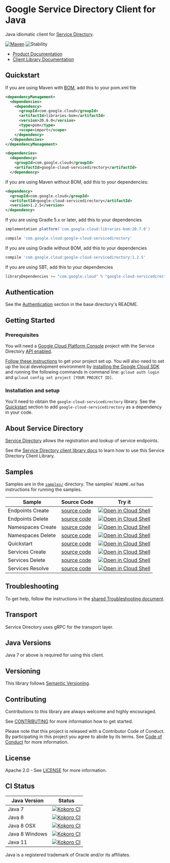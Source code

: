 # Google Service Directory Client for Java

Java idiomatic client for [Service Directory][product-docs].

[![Maven][maven-version-image]][maven-version-link]
![Stability][stability-image]

- [Product Documentation][product-docs]
- [Client Library Documentation][javadocs]

## Quickstart

If you are using Maven with [BOM][libraries-bom], add this to your pom.xml file
```xml
<dependencyManagement>
  <dependencies>
    <dependency>
      <groupId>com.google.cloud</groupId>
      <artifactId>libraries-bom</artifactId>
      <version>20.6.0</version>
      <type>pom</type>
      <scope>import</scope>
    </dependency>
  </dependencies>
</dependencyManagement>

<dependencies>
  <dependency>
    <groupId>com.google.cloud</groupId>
    <artifactId>google-cloud-servicedirectory</artifactId>
  </dependency>

```

If you are using Maven without BOM, add this to your dependencies:

```xml
<dependency>
  <groupId>com.google.cloud</groupId>
  <artifactId>google-cloud-servicedirectory</artifactId>
  <version>1.2.5</version>
</dependency>

```

If you are using Gradle 5.x or later, add this to your dependencies
```Groovy
implementation platform('com.google.cloud:libraries-bom:20.7.0')

compile 'com.google.cloud:google-cloud-servicedirectory'
```
If you are using Gradle without BOM, add this to your dependencies
```Groovy
compile 'com.google.cloud:google-cloud-servicedirectory:1.2.5'
```

If you are using SBT, add this to your dependencies
```Scala
libraryDependencies += "com.google.cloud" % "google-cloud-servicedirectory" % "1.2.5"
```

## Authentication

See the [Authentication][authentication] section in the base directory's README.

## Getting Started

### Prerequisites

You will need a [Google Cloud Platform Console][developer-console] project with the Service Directory [API enabled][enable-api].

[Follow these instructions][create-project] to get your project set up. You will also need to set up the local development environment by
[installing the Google Cloud SDK][cloud-sdk] and running the following commands in command line:
`gcloud auth login` and `gcloud config set project [YOUR PROJECT ID]`.

### Installation and setup

You'll need to obtain the `google-cloud-servicedirectory` library.  See the [Quickstart](#quickstart) section
to add `google-cloud-servicedirectory` as a dependency in your code.

## About Service Directory


[Service Directory][product-docs] allows the registration and lookup of service endpoints.

See the [Service Directory client library docs][javadocs] to learn how to
use this Service Directory Client Library.





## Samples

Samples are in the [`samples/`](https://github.com/googleapis/java-servicedirectory/tree/master/samples) directory. The samples' `README.md`
has instructions for running the samples.

| Sample                      | Source Code                       | Try it |
| --------------------------- | --------------------------------- | ------ |
| Endpoints Create | [source code](https://github.com/googleapis/java-servicedirectory/blob/master/samples/snippets/src/main/java/com/example/servicedirectory/EndpointsCreate.java) | [![Open in Cloud Shell][shell_img]](https://console.cloud.google.com/cloudshell/open?git_repo=https://github.com/googleapis/java-servicedirectory&page=editor&open_in_editor=samples/snippets/src/main/java/com/example/servicedirectory/EndpointsCreate.java) |
| Endpoints Delete | [source code](https://github.com/googleapis/java-servicedirectory/blob/master/samples/snippets/src/main/java/com/example/servicedirectory/EndpointsDelete.java) | [![Open in Cloud Shell][shell_img]](https://console.cloud.google.com/cloudshell/open?git_repo=https://github.com/googleapis/java-servicedirectory&page=editor&open_in_editor=samples/snippets/src/main/java/com/example/servicedirectory/EndpointsDelete.java) |
| Namespaces Create | [source code](https://github.com/googleapis/java-servicedirectory/blob/master/samples/snippets/src/main/java/com/example/servicedirectory/NamespacesCreate.java) | [![Open in Cloud Shell][shell_img]](https://console.cloud.google.com/cloudshell/open?git_repo=https://github.com/googleapis/java-servicedirectory&page=editor&open_in_editor=samples/snippets/src/main/java/com/example/servicedirectory/NamespacesCreate.java) |
| Namespaces Delete | [source code](https://github.com/googleapis/java-servicedirectory/blob/master/samples/snippets/src/main/java/com/example/servicedirectory/NamespacesDelete.java) | [![Open in Cloud Shell][shell_img]](https://console.cloud.google.com/cloudshell/open?git_repo=https://github.com/googleapis/java-servicedirectory&page=editor&open_in_editor=samples/snippets/src/main/java/com/example/servicedirectory/NamespacesDelete.java) |
| Quickstart | [source code](https://github.com/googleapis/java-servicedirectory/blob/master/samples/snippets/src/main/java/com/example/servicedirectory/Quickstart.java) | [![Open in Cloud Shell][shell_img]](https://console.cloud.google.com/cloudshell/open?git_repo=https://github.com/googleapis/java-servicedirectory&page=editor&open_in_editor=samples/snippets/src/main/java/com/example/servicedirectory/Quickstart.java) |
| Services Create | [source code](https://github.com/googleapis/java-servicedirectory/blob/master/samples/snippets/src/main/java/com/example/servicedirectory/ServicesCreate.java) | [![Open in Cloud Shell][shell_img]](https://console.cloud.google.com/cloudshell/open?git_repo=https://github.com/googleapis/java-servicedirectory&page=editor&open_in_editor=samples/snippets/src/main/java/com/example/servicedirectory/ServicesCreate.java) |
| Services Delete | [source code](https://github.com/googleapis/java-servicedirectory/blob/master/samples/snippets/src/main/java/com/example/servicedirectory/ServicesDelete.java) | [![Open in Cloud Shell][shell_img]](https://console.cloud.google.com/cloudshell/open?git_repo=https://github.com/googleapis/java-servicedirectory&page=editor&open_in_editor=samples/snippets/src/main/java/com/example/servicedirectory/ServicesDelete.java) |
| Services Resolve | [source code](https://github.com/googleapis/java-servicedirectory/blob/master/samples/snippets/src/main/java/com/example/servicedirectory/ServicesResolve.java) | [![Open in Cloud Shell][shell_img]](https://console.cloud.google.com/cloudshell/open?git_repo=https://github.com/googleapis/java-servicedirectory&page=editor&open_in_editor=samples/snippets/src/main/java/com/example/servicedirectory/ServicesResolve.java) |



## Troubleshooting

To get help, follow the instructions in the [shared Troubleshooting document][troubleshooting].

## Transport

Service Directory uses gRPC for the transport layer.

## Java Versions

Java 7 or above is required for using this client.

## Versioning


This library follows [Semantic Versioning](http://semver.org/).


## Contributing


Contributions to this library are always welcome and highly encouraged.

See [CONTRIBUTING][contributing] for more information how to get started.

Please note that this project is released with a Contributor Code of Conduct. By participating in
this project you agree to abide by its terms. See [Code of Conduct][code-of-conduct] for more
information.

## License

Apache 2.0 - See [LICENSE][license] for more information.

## CI Status

Java Version | Status
------------ | ------
Java 7 | [![Kokoro CI][kokoro-badge-image-1]][kokoro-badge-link-1]
Java 8 | [![Kokoro CI][kokoro-badge-image-2]][kokoro-badge-link-2]
Java 8 OSX | [![Kokoro CI][kokoro-badge-image-3]][kokoro-badge-link-3]
Java 8 Windows | [![Kokoro CI][kokoro-badge-image-4]][kokoro-badge-link-4]
Java 11 | [![Kokoro CI][kokoro-badge-image-5]][kokoro-badge-link-5]

Java is a registered trademark of Oracle and/or its affiliates.

[product-docs]: https://cloud.google.com/service-directory/
[javadocs]: https://googleapis.dev/java/google-cloud-servicedirectory/latest/index.html
[kokoro-badge-image-1]: http://storage.googleapis.com/cloud-devrel-public/java/badges/java-servicedirectory/java7.svg
[kokoro-badge-link-1]: http://storage.googleapis.com/cloud-devrel-public/java/badges/java-servicedirectory/java7.html
[kokoro-badge-image-2]: http://storage.googleapis.com/cloud-devrel-public/java/badges/java-servicedirectory/java8.svg
[kokoro-badge-link-2]: http://storage.googleapis.com/cloud-devrel-public/java/badges/java-servicedirectory/java8.html
[kokoro-badge-image-3]: http://storage.googleapis.com/cloud-devrel-public/java/badges/java-servicedirectory/java8-osx.svg
[kokoro-badge-link-3]: http://storage.googleapis.com/cloud-devrel-public/java/badges/java-servicedirectory/java8-osx.html
[kokoro-badge-image-4]: http://storage.googleapis.com/cloud-devrel-public/java/badges/java-servicedirectory/java8-win.svg
[kokoro-badge-link-4]: http://storage.googleapis.com/cloud-devrel-public/java/badges/java-servicedirectory/java8-win.html
[kokoro-badge-image-5]: http://storage.googleapis.com/cloud-devrel-public/java/badges/java-servicedirectory/java11.svg
[kokoro-badge-link-5]: http://storage.googleapis.com/cloud-devrel-public/java/badges/java-servicedirectory/java11.html
[stability-image]: https://img.shields.io/badge/stability-ga-green
[maven-version-image]: https://img.shields.io/maven-central/v/com.google.cloud/google-cloud-servicedirectory.svg
[maven-version-link]: https://search.maven.org/search?q=g:com.google.cloud%20AND%20a:google-cloud-servicedirectory&core=gav
[authentication]: https://github.com/googleapis/google-cloud-java#authentication
[developer-console]: https://console.developers.google.com/
[create-project]: https://cloud.google.com/resource-manager/docs/creating-managing-projects
[cloud-sdk]: https://cloud.google.com/sdk/
[troubleshooting]: https://github.com/googleapis/google-cloud-common/blob/master/troubleshooting/readme.md#troubleshooting
[contributing]: https://github.com/googleapis/java-servicedirectory/blob/master/CONTRIBUTING.md
[code-of-conduct]: https://github.com/googleapis/java-servicedirectory/blob/master/CODE_OF_CONDUCT.md#contributor-code-of-conduct
[license]: https://github.com/googleapis/java-servicedirectory/blob/master/LICENSE

[enable-api]: https://console.cloud.google.com/flows/enableapi?apiid=servicedirectory.googleapis.com
[libraries-bom]: https://github.com/GoogleCloudPlatform/cloud-opensource-java/wiki/The-Google-Cloud-Platform-Libraries-BOM
[shell_img]: https://gstatic.com/cloudssh/images/open-btn.png
